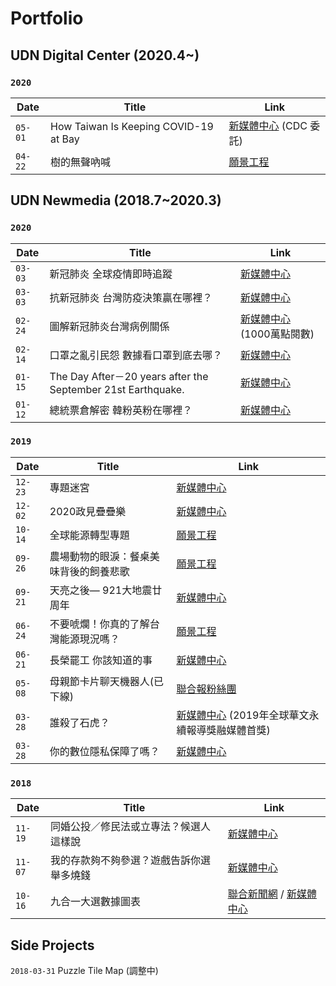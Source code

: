 # Portfolio
## UDN Digital Center (2020.4~)

### `2020`

| Date | Title | Link |
|------|-------|------|
| `05-01` |How Taiwan Is Keeping COVID-19 at Bay | [新媒體中心](https://udn.com/newmedia/taiwan-keeps-covid-19-at-bay/) (CDC 委託)|
| `04-22` |樹的無聲吶喊 | [願景工程](https://udn.com/newmedia/2020/scream-of-trees/) |

## UDN Newmedia (2018.7~2020.3)

### `2020`

| Date | Title | Link |
|------|-------|------|
| `03-03` | 新冠肺炎 全球疫情即時追蹤 | [新媒體中心](https://udn.com/newmedia/2020/covid-19/) |
| `03-03` | 抗新冠肺炎 台灣防疫決策贏在哪裡？ | [新媒體中心](https://udn.com/newmedia/2020/covid-19-timeline/) |
| `02-24` | 圖解新冠肺炎台灣病例關係 | [新媒體中心](https://udn.com/newmedia/2020/covid-19-taiwan/)  (1000萬點閱數) |
| `02-14` | 口罩之亂引民怨 數據看口罩到底去哪？ | [新媒體中心](https://udn.com/newmedia/2020/nCoVmaskchaos/) |
| `01-15` | The Day After－20 years after the September 21st Earthquake. | [新媒體中心](https://udn.com/newmedia/921/en/) |
| `01-12` | 總統票倉解密 韓粉英粉在哪裡？ | [新媒體中心](https://udn.com/newmedia/election2020/vote/) |

### `2019`

| Date | Title | Link |
|------|-------|------|
| `12-23` | 專題迷宮 | [新媒體中心](https://udn.com/newmedia/2019/stories_review/) |
| `12-02` | 2020政見疊疊樂 | [新媒體中心](https://udn.com/newmedia/2019/votegame/) |
| `10-14` | 全球能源轉型專題 | [願景工程](https://udn.com/newmedia/2019/global_energy_transition/) |
| `09-26` | 農場動物的眼淚：餐桌美味背後的飼養悲歌 | [願景工程](https://udn.com/newmedia/2019/animal_welfare/) |
| `09-21` | 天亮之後— 921大地震廿周年 | [新媒體中心](https://udn.com/newmedia/921/) |
| `06-24` | 不要唬爛！你真的了解台灣能源現況嗎？ | [願景工程](https://udn.com/upf/newmedia/2019_data/energy/) |
| `06-21` | 長榮罷工 你該知道的事 | [新媒體中心](https://udn.com/upf/newmedia/2019_data/EVA_strike/) |
| `05-08` | 母親節卡片聊天機器人(已下線) | [聯合報粉絲團](https://www.facebook.com/udnplus/posts/1361882633964507) |
| `03-28` | 誰殺了石虎？ | [新媒體中心](https://udn.com/upf/newmedia/2019_data/leopardcat/)  (2019年全球華文永續報導獎融媒體首獎) |
| `03-28` | 你的數位隱私保障了嗎？ | [新媒體中心](https://udn.com/upf/newmedia/2019_data/digital_privacy/) |

### `2018`

| Date | Title | Link |
|------|-------|------|
| `11-19` | 同婚公投／修民法或立專法？候選人這樣說 | [新媒體中心](https://udn.com/upf/newmedia/2018_data/same_sex_marriage_referendum/) |
| `11-07` | 我的存款夠不夠參選？遊戲告訴你選舉多燒錢 | [新媒體中心](https://udn.com/upf/newmedia/2018_data/2018election/game1/) |
| `10-16` | 九合一大選數據圖表 | [聯合新聞網](https://udn.com/vote2018/graphics) / [新媒體中心](https://udn.com/upf/newmedia/2018_data/2018election/index.html) |

## Side Projects

>
`2018-03-31` Puzzle Tile Map (調整中)  
